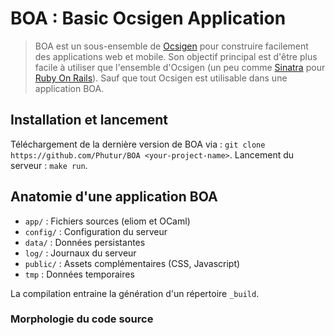 # BOA : Basic Ocsigen Application
> BOA est un sous-ensemble de [Ocsigen](http://ocsigen.org) pour construire facilement des applications web et mobile. Son objectif principal est d'être plus facile à utiliser que l'ensemble d'Ocsigen (un peu comme [Sinatra](http://http://www.sinatrarb.com/) pour [Ruby On Rails](http://rubyonrails.org/)). Sauf que tout Ocsigen est utilisable dans une application BOA.

## Installation et lancement
Téléchargement de la dernière version de BOA via : `git clone https://github.com/Phutur/BOA <your-project-name>`.
Lancement du serveur : `make run`.

## Anatomie d'une application BOA

*   `app/` : Fichiers sources (eliom et OCaml)
*   `config/` :  Configuration du serveur
*   `data/` : Données persistantes
*   `log/` : Journaux du serveur
*   `public/` : Assets complémentaires (CSS, Javascript)
*   `tmp` : Données temporaires

La compilation entraine la génération d'un répertoire `_build`.

### Morphologie du code source
